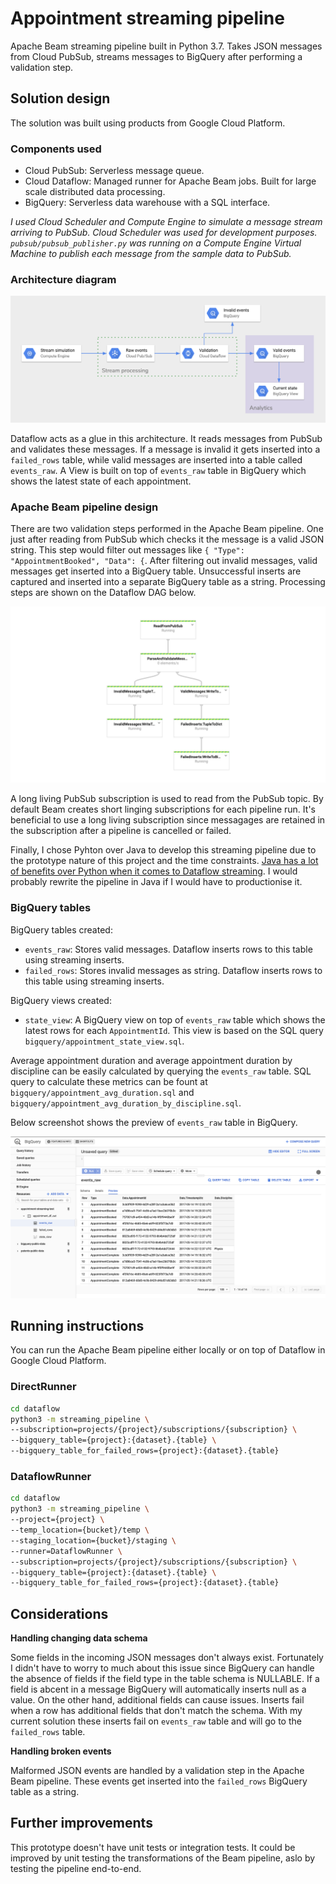 # Appointment streaming pipeline

Apache Beam streaming pipeline built in Python 3.7. Takes JSON messages from Cloud PubSub, streams messages to BigQuery after performing a validation step.

## Solution design

The solution was built using products from Google Cloud Platform.

### Components used

- Cloud PubSub: Serverless message queue.
- Cloud Dataflow: Managed runner for Apache Beam jobs. Built for large scale distributed data processing.
- BigQuery: Serverless data warehouse with a SQL interface.

_I used Cloud Scheduler and Compute Engine to simulate a message stream arriving to PubSub. Cloud Scheduler was used for development purposes. `pubsub/pubsub_publisher.py` was running on a Compute Engine Virtual Machine to publish each message from the sample data to PubSub._

### Architecture diagram

![Architecture diagram](imgs/architecture_diagram.png "Architecture diagram")

Dataflow acts as a glue in this architecture. It reads messages from PubSub and validates these messages. If a message is invalid it gets inserted into a `failed_rows` table, while valid messages are inserted into a table called `events_raw`. A View is built on top of `events_raw` table in BigQuery which shows the latest state of each appointment.

### Apache Beam pipeline design

There are two validation steps performed in the Apache Beam pipeline. One just after reading from PubSub which checks it the message is a valid JSON string. This step would filter out messages like `{ "Type": "AppointmentBooked", "Data": {`. After filtering out invalid messages, valid messages get inserted into a BigQuery table. Unsuccessful inserts are captured and inserted into a separate BigQuery table as a string. Processing steps are shown on the Dataflow DAG below.

![Dataflow DAG](imgs/dataflow_dag.png "Dataflow DAG")

A long living PubSub subscription is used to read from the PubSub topic. By default Beam creates short linging subscriptions for each pipeline run.
It's beneficial to use a long living subscription since messagages are retained in the subscription after a pipeline is cancelled or failed.

Finally, I chose Pyhton over Java to develop this streaming pipeline due to the prototype nature of this project and the time constraints. [Java has a lot of benefits over Python when it comes to Dataflow streaming](https://beam.apache.org/documentation/sdks/python-streaming/#unsupported-features). I would probably rewrite the pipeline in Java if I would have to productionise it.

### BigQuery tables

BigQuery tables created:

- `events_raw`: Stores valid messages. Dataflow inserts rows to this table using streaming inserts.
- `failed_rows`: Stores invalid messages as string. Dataflow inserts rows to this table using streaming inserts.

BigQuery views created:

- `state_view`: A BigQuery view on top of `events_raw` table which shows the latest rows for each `AppointmentId`. This view is based on the SQL query `bigquery/appointment_state_view.sql`.

Average appointment duration and average appointment duration by discipline can be easily calculated by querying the `events_raw` table. SQL query to calculate these metrics can be fount at `bigquery/appointment_avg_duration.sql` and `bigquery/appointment_avg_duration_by_discipline.sql`.

Below screenshot shows the preview of `events_raw` table in BigQuery.

![BigQuery table](imgs/bigquery_screenshot.png "BigQuery table")

## Running instructions

You can run the Apache Beam pipeline either locally or on top of Dataflow in Google Cloud Platform.

### DirectRunner

```bash
cd dataflow
python3 -m streaming_pipeline \
--subscription=projects/{project}/subscriptions/{subscription} \
--bigquery_table={project}:{dataset}.{table} \
--bigquery_table_for_failed_rows={project}:{dataset}.{table}
```

### DataflowRunner

```bash
cd dataflow
python3 -m streaming_pipeline \
--project={project} \
--temp_location={bucket}/temp \
--staging_location={bucket}/staging \
--runner=DataflowRunner \
--subscription=projects/{project}/subscriptions/{subscription} \
--bigquery_table={project}:{dataset}.{table} \
--bigquery_table_for_failed_rows={project}:{dataset}.{table}
```

## Considerations

**Handling changing data schema**

Some fields in the incoming JSON messages don't always exist. Fortunately I didn't have to worry to much about this issue since BigQuery can handle the absence of fields if the field type in the table schema is NULLABLE. If a field is abcent in a message BigQuery will automatically inserts null as a value. On the other hand, additional fields can cause issues. Inserts fail when a row has additional fields that don't match the schema. With my current solution these inserts fail on `events_raw` table and will go to the `failed_rows` table.

**Handling broken events**

Malformed JSON events are handled by a validation step in the Apache Beam pipeline. These events get inserted into the `failed_rows` BigQuery table as a string.

## Further improvements

This prototype doesn't have unit tests or integration tests. It could be improved by unit testing the transformations of the Beam pipeline, aslo by testing the pipeline end-to-end.

